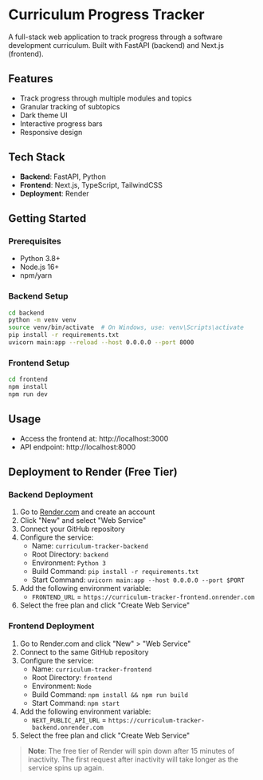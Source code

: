 # Curriculum Progress Tracker

A full-stack web application to track progress through a software development curriculum. Built with FastAPI (backend) and Next.js (frontend).

## Features

- Track progress through multiple modules and topics
- Granular tracking of subtopics
- Dark theme UI
- Interactive progress bars
- Responsive design

## Tech Stack

- **Backend**: FastAPI, Python
- **Frontend**: Next.js, TypeScript, TailwindCSS
- **Deployment**: Render

## Getting Started

### Prerequisites

- Python 3.8+
- Node.js 16+
- npm/yarn

### Backend Setup

```bash
cd backend
python -m venv venv
source venv/bin/activate  # On Windows, use: venv\Scripts\activate
pip install -r requirements.txt
uvicorn main:app --reload --host 0.0.0.0 --port 8000
```

### Frontend Setup

```bash
cd frontend
npm install
npm run dev
```

## Usage

- Access the frontend at: http://localhost:3000
- API endpoint: http://localhost:8000

## Deployment to Render (Free Tier)

### Backend Deployment

1. Go to [Render.com](https://render.com/) and create an account
2. Click "New" and select "Web Service"
3. Connect your GitHub repository
4. Configure the service:
   - Name: `curriculum-tracker-backend`
   - Root Directory: `backend`
   - Environment: `Python 3`
   - Build Command: `pip install -r requirements.txt`
   - Start Command: `uvicorn main:app --host 0.0.0.0 --port $PORT`
5. Add the following environment variable:
   - `FRONTEND_URL` = `https://curriculum-tracker-frontend.onrender.com`
6. Select the free plan and click "Create Web Service"

### Frontend Deployment

1. Go to Render.com and click "New" > "Web Service"
2. Connect to the same GitHub repository
3. Configure the service:
   - Name: `curriculum-tracker-frontend`
   - Root Directory: `frontend`
   - Environment: `Node`
   - Build Command: `npm install && npm run build`
   - Start Command: `npm start`
4. Add the following environment variable:
   - `NEXT_PUBLIC_API_URL` = `https://curriculum-tracker-backend.onrender.com`
5. Select the free plan and click "Create Web Service"

> **Note**: The free tier of Render will spin down after 15 minutes of inactivity. The first request after inactivity will take longer as the service spins up again. 